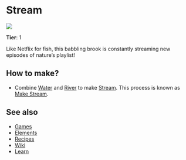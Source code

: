 # Stream

![](/wiki/images/item.stream.png)

**Tier**: 1

Like Netflix for fish, this babbling brook is constantly streaming new episodes of nature’s playlist!

## How to make?

* Combine [Water](/wiki/elements/water) and [River](/wiki/elements/river) to make [Stream](/wiki/elements/stream). This process is known as [Make Stream](/wiki/recipes/make-stream).

## See also

* [Games](/wiki/games)
* [Elements](/wiki/elements)
* [Recipes](/wiki/recipes)
* [Wiki](/wiki/index)
* [Learn](/learn/index)
